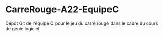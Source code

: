 # CarreRouge-A22-EquipeC
Dépôt Git de l'équipe C pour le jeu du carré rouge dans le cadre du cours de génie logiciel.